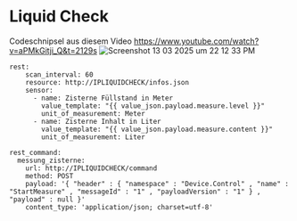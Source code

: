 # Liquid Check

Codeschnipsel aus diesem Video https://www.youtube.com/watch?v=aPMkGitji_Q&t=2129s
![Screenshot 13 03 2025 um 22 12 33 PM](https://github.com/user-attachments/assets/e180d68a-5b78-403e-9f55-6b8b539e4897)

```
rest:
    scan_interval: 60
    resource: http://IPLIQUIDCHECK/infos.json
    sensor:
      - name: Zisterne Füllstand in Meter
        value_template: "{{ value_json.payload.measure.level }}"
        unit_of_measurement: Meter
      - name: Zisterne Inhalt in Liter
        value_template: "{{ value_json.payload.measure.content }}"
        unit_of_measurement: Liter
```

```
rest_command:
  messung_zisterne:
    url: http://IPLIQUIDCHECK/command
    method: POST
    payload: '{ "header" : { "namespace" : "Device.Control" , "name" : "StartMeasure" , "messageId" : "1" , "payloadVersion" : "1" } , "payload" : null }' 
    content_type: 'application/json; charset=utf-8'
```


